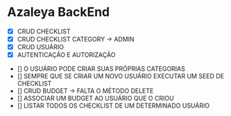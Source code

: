 # Azaleya BackEnd

- [x] CRUD CHECKLIST
- [x] CRUD CHECKLIST CATEGORY -> ADMIN
- [x] CRUD USUÁRIO
- [X] AUTENTICAÇÂO E AUTORIZAÇÃO
- [] O USUÁRIO PODE CRIAR SUAS PRÓPRIAS CATEGORIAS
- [] SEMPRE QUE SE CRIAR UM NOVO USUÁRIO EXECUTAR UM SEED DE CHECKLIST
- [] CRUD BUDGET -> FALTA O MÉTODO DELETE
- [] ASSOCIAR UM BUDGET AO USUÁRIO QUE O CRIOU
- [] LISTAR TODOS OS CHECKLIST DE UM DETERMINADO USUÁRIO